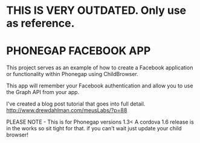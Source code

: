 # THIS IS VERY OUTDATED. Only use as reference.

# PHONEGAP FACEBOOK APP
This project serves as an example of how to create a Facebook application or functionality within Phonegap using ChildBrowser.

This app will remember your Facebook authentication and allow you to use the Graph API from your app.

I've created a blog post tutorial that goes into full detail.
http://www.drewdahlman.com/meusLabs/?p=88

PLEASE NOTE - This is for Phonegap versions 1.3< A cordova 1.6 release is in the works so sit tight for that. if you can't wait just update your child browser!
